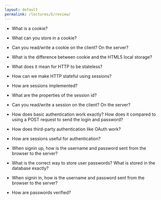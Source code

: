```yaml
---
layout: default
permalink: /lectures/5/review/
---
```


- What is a cookie?
- What can you store in a cookie?
- Can you read/write a cookie on the client? On the server?
- What is the difference between cookie and the HTML5 local storage?

- What does it mean for HTTP to be stateless? 
- How can we make HTTP stateful using sessions? 
- How are sessions implemented?
- What are the properties of the session id?
- Can you read/write a session on the client? On the server?

- How does basic authentication work exactly? How does it compared to using a POST request to send the login and password? 
- How does third-party authentication like OAuth work? 
- How are sessions useful for authentication?

- When signin up, how is the username and password sent from the browser to the server? 
- What is the correct way to store user passwords? What is stored in the database exactly? 
- When signin in, how is the username and password sent from the browser to the server?
- How are passwords verified?




